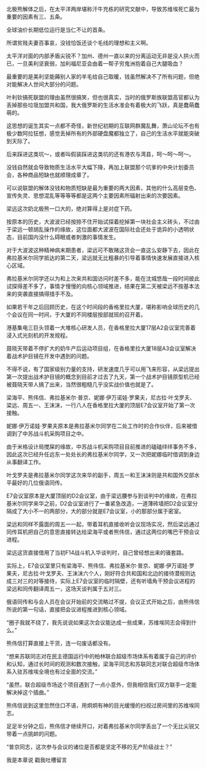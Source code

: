 北极熊解体之后，在太平洋两岸堪称汗牛充栋的研究文献中，导致苏维埃死亡最为重要的因素有三、五条。

全球油价长期低位运行是当仁不让的首条。

所谓贫贱夫妻百事哀，没钱恰饭还谈个毛线的理想和主义啊。

太平洋对面的内部矛盾尖锐不？加州、德州一直以来的分离运动无非是没人拱火而已，一旦美利坚衰弱，加利福尼亚会由着一帮子穷鬼洲抱着自己大腿吸血？

最重要的是美利坚能薅别人家的羊毛给自己取暖，钱虽然解决不了所有问题，但绝对能解决人世间大部分的问题。

叶利钦搞死联盟的理由虽然很搞笑，但也很真实，当时的俄罗斯族联盟高官都认为丢掉那些垃圾加盟共和国，我大俄罗斯的生活水准会有着极大的飞跃，真是蠢萌蠢萌的。

这思想的诞生其实一点都不奇怪，新世纪初期的互联网群魔乱舞，萧山论坛不也有极少数阿拉狂想，感觉丢掉所有的外部硬盘魔都独立了，自己的生活水平就能突破到天际了。

后来踩进这类坑～，或者叫假装踩进这类坑的还有港农与湾县，呵～呵～呵～。

没钱自然就会导致物质生活水平大幅下降，再加上联盟那个坑爹的中央计划委员会，各种商品短缺也就顺理成章了。

可以说联盟的解体没钱和物质短缺是最为重要的两大因素，其他的什么高层变色、宣传失灵、思想混乱等等等等都是这两个主要因素所辐射出来的次要因素。

梁远这次奶北极熊一口大的，绝对算得上是对症下药。

按原本的历史，大波波已经按捺不住开始试探着挖掉第一块社会主义砖头，不过由于梁远一顿胡乱操作的缘故，这位面都大波波在国际社会还处于诡异的小透明状态，目前国内没什么碍眼或者刺激的事情发生。

对于大波波这种精神病末期患者，梁远可不敢赌这货会一直这么安静下去，因此在弗拉基米尔同学抵达的第二天，梁远就无比粗暴的引导着事情快速发展直接进入核心区域。

弗拉基米尔同学还以为和上次来共和国访问时差不多，能在沈城悠哉一段时间彼此试探得差不多了，事情才慢慢的向核心领域推进，结果在第二天被梁远不按基本法来的突袭直接搞得措手不及。

如果若干年之后回顾历史，在这个时间段的香格里拉大厦，堪称影响全球历史的几个会议在同一时间，于大厦的不同楼层按部就班的召开着。

港基集电三巨头领着一大堆核心研发人员，在香格里拉大厦17层A2会议室完善着浸入式光刻机的开发规程。

聂晓天带着不停扩大的奶牛产后运动项目组，在香格里拉大厦18层A3会议室解决着战术护目镜在开发中遇到的问题。

不得不说，有了国家级别力量的支持，研发速度几乎可以用飞来形容，从梁远提出第一次提出战术护目镜的概念到目前才过去了九天，第一个战术护目镜原型机已经被聂晓天带人搞了出来，当然很粗糙几乎没实战价值也就是了。

梁海平、熊伟信、弗拉基米尔·普京、妮娜·伊万诺娃·罗果夫，尼古拉·叶戈罗夫、梁远、周五一、王沫沫，一行八人在香格里拉大厦的顶层E7会议室开始了第一次接触。

妮娜·伊万诺娃·罗果夫原本是弗拉基米尔同学在二处工作时的合作伙伴，后来被借调到了中苏战斗机采购项目之中。

由于米格设计局搅屎的缘故，中苏战斗机采购项目目前推进的磕磕绊绊事务不多，因此这次已经升任远东一处处长的弗拉基米尔同学，又一次把妮娜临时借调到身边从事翻译工作。

叶戈罗夫是弗拉基米尔同学这次来华的副手，周五一和王沫沫则是共和国外交部水平最好的几位俄语同传。

E7会议室原本是大厦顶层的D2会议室，由于梁远腰参与到谈判中的缘故，在弗拉基米尔同学来华之前，D2会议室进行了一番紧急改造，一道薄砖墙把D2会议室分隔成了大小不一的两部分，大的部分就是E7会议室，小的那部分属于密室。

梁远和同样不露面的周五一一起，带着耳机直接收听会议现场实况，然后梁远通过同传耳机把自己的意思直接转达给梁海平或者熊伟信，通过这两位的嘴巴干预会议进程。

梁远这货直接借用了当初F14战斗机入华谈判时，自己曾经想出来的骚套路。

实际上，E7会议室里只有梁海平、熊伟信、弗拉基米尔·普京、妮娜·伊万诺娃·罗果夫，尼古拉·叶戈罗夫、王沫沫六个人，刚好符合共和国和北边的接待潜规则达成三对三的对等接待，实际上E7会议室的临时隔壁，还有听墙角干预会议进程的梁远和同传翻译周五一，这场天谈判属于五对三。

俄语同传和与会人员在会议开始前的交流略过不提，会议正式开始之后，由熊伟信所说的第一句话，直接把会议进程推进到核心领域。

“圈子我就不绕了，我先说说如果这次会议能达成一些成果，苏维埃同志会得到什么。”

熊伟信打算直接上干货，连一句废话都没有。

“想来苏联同志对在民主德国运行中的柏林联合超级市场体系有着属于自己的评价和认知，通过长时间的观测和数次接触，梁海平同志和苏联同志对联合超级市场体系入驻苏维埃全境也有过全面的交流。”

“虽然，联合超级市场这个项目遇到了一点小意外，但我相信我们双方联手一定能解决掉这个插曲。”

熊伟信说到这里忽然住口不语，用炯炯有神的目光缓慢的扫视过房间里的苏维埃同志。

足足半分钟之后，熊伟信才继续开口，对着弗拉基米尔同学丢出了一个无比尖锐又带着一点挑衅的问题。

“普京同志，这次参与会议的诸位是否都是坚定不移的无产阶级战士？”

我是本章说 戳我吐槽留言